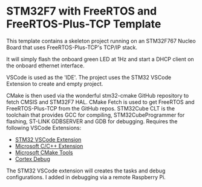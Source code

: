 # STM32F7 with FreeRTOS and FreeRTOS-Plus-TCP Template
This template contains a skeleton project running on an STM32F767 Nucleo Board that uses FreeRTOS-Plus-TCP's TCP/IP stack.

It will simply flash the onboard green LED at 1Hz and start a DHCP client on the onboard ethernet interface.

VSCode is used as the 'IDE'.  The project uses the STM32 VSCode Extension to create and empty project.

CMake is then used via the wonderful stm32-cmake GitHub repository to fetch CMSIS and STM32F7 HAL.
CMake Fetch is used to get FreeRTOS and FreeRTOS-Plus-TCP from the GitHub repos.
STM32Cube CLT is the toolchain that provides GCC for compiling, STM32CubeProgrammer for flashing, ST-LINK GDBSERVER and GDB for debugging.
Requires the following VSCode Extensions: 
- [STM32 VSCode Extension](https://marketplace.visualstudio.com/items?itemName=stmicroelectronics.stm32-vscode-extension)
- [Microsoft C/C++ Extension](https://marketplace.visualstudio.com/items?itemName=ms-vscode.cpptools)
- [Microsoft CMake Tools](https://marketplace.visualstudio.com/items?itemName=ms-vscode.cmake-tools)
- [Cortex Debug](https://marketplace.visualstudio.com/items?itemName=marus25.cortex-debug)

The STM32 VSCode extension will creates the tasks and debug configurations.  I added in debugging via a remote Raspberry Pi.
